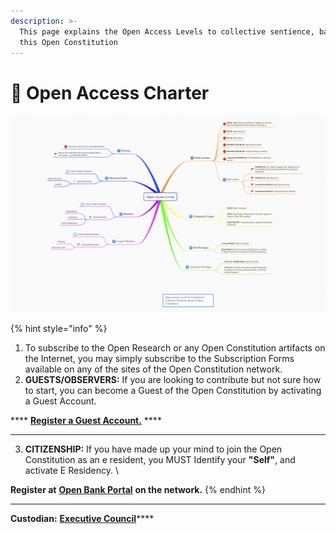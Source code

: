 ```yaml
---
description: >-
  This page explains the Open Access Levels to collective sentience, based on
  this Open Constitution
---
```


# 🚪 Open Access Charter

![An illustration of different access levels ](../.gitbook/assets/4FD7B82F-48FA-40BF-9B7B-E5D12246ECC8.jpeg)

{% hint style="info" %}


1. To subscribe to the Open Research or any Open Constitution artifacts on the Internet, you may simply subscribe to the Subscription Forms available on any of the sites of the Open Constitution network.
2. **GUESTS/OBSERVERS:** If you are looking to contribute but not sure how to start, you can become a Guest of the Open Constitution by activating a Guest Account.

&#x20;      **** [**Register a Guest Account.**](https://www.open-bank.org/guest-account-consent-form/) ****&#x20;

****

3. **CITIZENSHIP:** If you have made up your mind to join the Open Constitution as an e resident, you MUST Identify your **"Self"**, and activate E Residency. \


**Register at** [**Open Bank Portal**](https://www.open-bank.org/my-account/) **on the network.**
{% endhint %}

****

**Custodian:** [**Executive Council**](../foundation/executive-council.md)****

